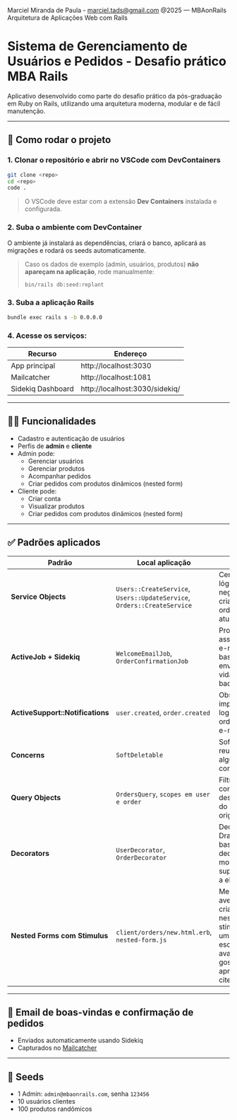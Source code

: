 Marciel Miranda de Paula - marciel.tads@gmail.com  @2025 — MBAonRails Arquitetura de Aplicações Web com Rails

# Sistema de Gerenciamento de Usuários e Pedidos - Desafio prático MBA Rails


Aplicativo desenvolvido como parte do desafio prático da pós-graduação em Ruby on Rails, utilizando uma arquitetura moderna, modular e de fácil manutenção.

---

## 🚀 Como rodar o projeto

### 1. Clonar o repositório e abrir no VSCode com DevContainers

```bash
git clone <repo>
cd <repo>
code .
```

> O VSCode deve estar com a extensão **Dev Containers** instalada e configurada.

### 2. Suba o ambiente com DevContainer

O ambiente já instalará as dependências, criará o banco, aplicará as migrações e rodará os seeds automaticamente.

> Caso os dados de exemplo (admin, usuários, produtos) **não apareçam na aplicação**, rode manualmente:
>
> ```bash
> bin/rails db:seed:replant
> ```

### 3. Suba a aplicação Rails

```bash
bundle exec rails s -b 0.0.0.0
```

### 4. Acesse os serviços:

| Recurso            | Endereço                       |
|--------------------|---------------------------------|
| App principal      | http://localhost:3030           |
| Mailcatcher        | http://localhost:1081           |
| Sidekiq Dashboard  | http://localhost:3030/sidekiq/  |

---

## 👨‍💻 Funcionalidades

- Cadastro e autenticação de usuários
- Perfis de **admin** e **cliente**
- Admin pode:
  - Gerenciar usuários
  - Gerenciar produtos
  - Acompanhar pedidos
  - Criar pedidos com produtos dinâmicos (nested form)
- Cliente pode:
  - Criar conta
  - Visualizar produtos
  - Criar pedidos com produtos dinâmicos (nested form)

---

## ✅ Padrões aplicados

| Padrão                      | Local aplicação                                                         | Objetivo                                                                                                               |
|-----------------------------|-------------------------------------------------------------------------|------------------------------------------------------------------------------------------------------------------------|
| **Service Objects**         | `Users::CreateService`, `Users::UpdateService`, `Orders::CreateService` | Centraliza lógicas de negócio, para criar users e orders, atualizar users                                              |
| **ActiveJob + Sidekiq**     | `WelcomeEmailJob`, `OrderConfirmationJob`                               | Processamento assíncrono de e-mail, basicamente envio simples vida backgroundjob                                       |
| **ActiveSupport::Notifications** | `user.created`, `order.created`                                         | Observador implícito, gera log, e em orders, envia e-mail                                                              |
| **Concerns**                | `SoftDeletable`                                                         | Soft delete reutilizável, e alguns scope compartilhados                                                                |
| **Query Objects**           | `OrdersQuery`, `scopes em user e order`                                 | Filtros de consulta desacoplado do modelo original                                                                     |
| **Decorators**              | `UserDecorator`, `OrderDecorator`                                       | Decorator com Draper, basicamente decora o model e da uns super poderes a eles                                         |
| **Nested Forms com Stimulus**| `client/orders/new.html.erb`, `nested-form.js`                          | Me aventurando a criar um nested com stimulus, foge um pouco do escopo da avaliação, mas gostei do aprendizado, citei. |

---

## 📩 Email de boas-vindas e confirmação de pedidos

- Enviados automaticamente usando Sidekiq
- Capturados no [Mailcatcher](http://localhost:1081/)

---

## 📂 Seeds

- 1 Admin: `admin@mbaonrails.com`, senha `123456`
- 10 usuários clientes
- 100 produtos randômicos



